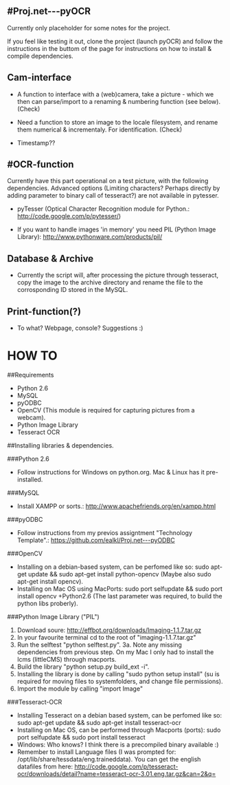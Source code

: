 #Proj.net---pyOCR
-----------------
Currently only placeholder for some notes for the project. 

If you feel like testing it out, clone the project (launch pyOCR) and follow the instructions in the buttom of the page for instructions on how to install & compile dependencies.

Cam-interface
-----------------
* A function to interface with a (web)camera, take a picture - which we then can parse/import to a renaming & numbering function (see below). (Check)

* Need a function to store an image to the locale filesystem, and rename them numerical & incrementaly. For identification. (Check)

* Timestamp??

#OCR-function
-----------------
Currently have this part operational on a test picture, with the following dependencies. Advanced options (Limiting characters? Perhaps directly by adding parameter to binary call of tesseract?) are not available in pytesser.

* pyTesser (Optical Character Recognition module for Python.: http://code.google.com/p/pytesser/)

* If you want to handle images 'in memory' you need PIL (Python Image Library): http://www.pythonware.com/products/pil/

Database & Archive
-----------------
* Currently the script will, after processing the picture through tesseract, copy the image to the archive directory and rename the file to the corrosponding ID stored in the MySQL.

Print-function(?)
-----------------
* To what? Webpage, console? Suggestions :)


HOW TO
=======

##Requirements
* Python 2.6
* MySQL
* pyODBC
* OpenCV (This module is required for capturing pictures from a webcam).
* Python Image Library
* Tesseract OCR


##Installing libraries & dependencies.

###Python 2.6
* Follow instructions for Windows on python.org. Mac & Linux has it pre-installed.

###MySQL
* Install XAMPP or sorts.: http://www.apachefriends.org/en/xampp.html

###pyODBC
* Follow instructions from my previos assigntment "Technology Template".: https://github.com/ealkl/Proj.net---pyODBC

###OpenCV
* Installing on a debian-based system, can be perfomed like so: sudo apt-get update && sudo apt-get install python-opencv (Maybe also sudo apt-get install opencv).
* Installing on Mac OS using MacPorts: sudo port selfupdate && sudo port install opencv +Python2.6 (The last parameter was required, to build the python libs proberly).

###Python Image Library ("PIL")
1. Download soure: http://effbot.org/downloads/Imaging-1.1.7.tar.gz
2. In your favourite terminal cd to the root of "imaging-1.1.7.tar.gz"
3. Run the selftest "python selftest.py". 
3a. Note any missing dependencies from previous step. On my Mac I only had to install the lcms (littleCMS) through macports.
4. Build the library "python setup.py build_ext -i".
5. Installing the library is done by calling "sudo python setup install" (su is required for moving files to systemfolders, and change file permissions).
6. Import the module by calling "import Image"

###Tesseract-OCR
* Installing Tesseract on a debian based system, can be perfomed like so: sudo apt-get update && sudo apt-get install tesseract-ocr
* Installing on Mac OS, can be performed through Macports (ports): sudo port selfupdate && sudo port install tesseract
* Windows: Who knows? I think there is a precompiled binary available :)
* Remember to install Language files (I was prompted for: /opt/lib/share/tessdata/eng.traineddata). You can get the english datafiles from here: http://code.google.com/p/tesseract-ocr/downloads/detail?name=tesseract-ocr-3.01.eng.tar.gz&can=2&q=